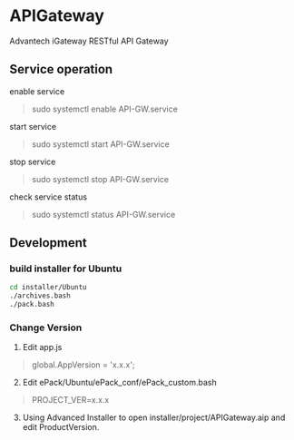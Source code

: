 # APIGateway
Advantech iGateway RESTful API Gateway

## Service operation
enable service
>sudo systemctl enable API-GW.service

start service
>sudo systemctl start API-GW.service

stop service
>sudo systemctl stop API-GW.service

check service status
>sudo systemctl status API-GW.service

## Development

### build installer for Ubuntu
```sh
cd installer/Ubuntu
./archives.bash
./pack.bash
```

### Change Version
1. Edit app.js
> global.AppVersion = 'x.x.x';

2. Edit ePack/Ubuntu/ePack_conf/ePack_custom.bash
> PROJECT_VER=x.x.x

3. Using Advanced Installer to open installer/project/APIGateway.aip and edit ProductVersion.
